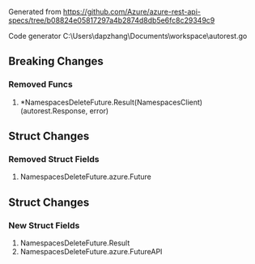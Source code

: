 Generated from https://github.com/Azure/azure-rest-api-specs/tree/b08824e05817297a4b2874d8db5e6fc8c29349c9

Code generator C:\Users\dapzhang\Documents\workspace\autorest.go

## Breaking Changes

### Removed Funcs

1. *NamespacesDeleteFuture.Result(NamespacesClient) (autorest.Response, error)

## Struct Changes

### Removed Struct Fields

1. NamespacesDeleteFuture.azure.Future

## Struct Changes

### New Struct Fields

1. NamespacesDeleteFuture.Result
1. NamespacesDeleteFuture.azure.FutureAPI
